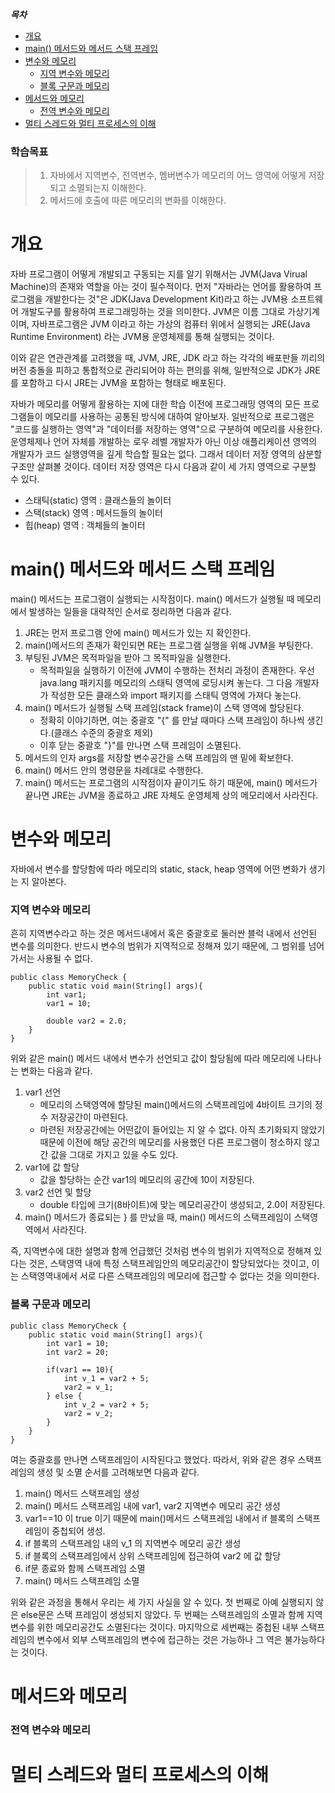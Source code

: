 ***목차***
- [개요](#개요)
- [main() 메서드와 메서드 스택 프레임](#main()-메서드와-메서드-스택-프레임)
- [변수와 메모리](#변수와-메모리)
    + [지역 변수와 메모리](#지역-변수와-메모리)
    + [블록 구문과 메모리](#블록-구문과-메모리)
- [메서드와 메모리](#메서드와-메모리)
    + [전역 변수와 메모리](#전역-변수와-메모리)
- [멀티 스레드와 멀티 프로세스의 이해](#멀티-스레드와-멀티-프로세스의-이해)

### 학습목표
> 1. 자바에서 지역변수, 전역변수, 멤버변수가 메모리의 어느 영역에 어떻게 저장되고 소멸되는지 이해한다. 
> 2. 메서드에 호출에 따른 메모리의 변화를 이해한다.


# 개요 
자바 프로그램이 어떻게 개발되고 구동되는 지를 알기 위해서는 JVM(Java Virual Machine)의 존재와 역할을 아는 것이 필수적이다. 먼저 "자바라는 언어를 활용하여 프로그램을 개발한다는 것"은 JDK(Java Development Kit)라고 하는 JVM용 소프트웨어 개발도구를 활용하여 프로그래밍하는 것을 의미한다. JVM은 이름 그대로 가상기계이며, 자바프로그램은 JVM 이라고 하는 가상의 컴퓨터 위에서 실행되는 JRE(Java Runtime Environment) 라는 JVM용 운영체제를 통해 실행되는 것이다.

이와 같은 연관관계를 고려했을 때, JVM, JRE, JDK 라고 하는 각각의 배포판들 끼리의 버전 충돌을 피하고 통합적으로 관리되어야 하는 편의를 위해, 일반적으로 JDK가 JRE를 포함하고 다시 JRE는 JVM을 포함하는 형태로 배포된다.

자바가 메모리를 어떻게 활용하는 지에 대한 학습 이전에 프로그래밍 영역의 모든 프로그램들이 메모리를 사용하는 공통된 방식에 대하여 알아보자.
일반적으로 프로그램은 "코드를 실행하는 영역"과 "데이터를 저장하는 영역"으로 구분하여 메모리를 사용한다. 운영체제나 언어 자체를 개발하는 로우 레벨 개발자가 아닌 이상 애플리케이션 영역의 개발자가 코드 실행영역을 깊게 학습할 필요는 없다. 그래서 데이터 저장 영역의 삼분할 구조만 살펴볼 것이다. 데이터 저장 영역은 다시 다음과 같이 세 가지 영역으로 구분할 수 있다.

- 스태틱(static) 영역 : 클래스들의 놀이터
- 스택(stack) 영역 : 메서드들의 놀이터
- 힙(heap) 영역 : 객체들의 놀이터

# main() 메서드와 메서드 스택 프레임

main() 메서드는 프로그램이 실행되는 시작점이다. main() 메서드가 실행될 때 메모리에서 발생하는 일들을 대략적인 순서로 정리하면 다음과 같다.

1. JRE는 먼저 프로그램 안에 main() 메서드가 있는 지 확인한다.
2. main()메서드의 존재가 확인되면 RE는 프로그램 실행을 위해 JVM을 부팅한다.
3. 부팅된 JVM은 목적파일을 받아 그 목적파일을 실행한다.
    - 목적파일을 실행하기 이전에 JVM이 수행하는 전처리 과정이 존재한다. 우선 java.lang 패키지를 메모리의 스태틱 영역에 로딩시켜 놓는다. 그 다음 개발자가 작성한 모든 클래스와 import 패키지를 스태틱 영역에 가져다 놓는다.
4. main() 메서드가 실행될 스택 프레임(stack frame)이 스택 영역에 할당된다.
    - 정확히 이야기하면, 여는 중괄호 "{" 를 만날 때마다 스택 프레임이 하나씩 생긴다.(클래스 수준의 중괄호 제외)
    - 이후 닫는 중괄호 "}"를 만나면 스택 프레임이 소멸된다.
5. 메서드의 인자 args를 저장할 변수공간을 스택 프레임의 맨 밑에 확보한다.
6. main() 메서드 안의 명령문을 차례대로 수행한다.
7. main() 메서드는 프로그램의 시작점이자 끝이기도 하기 때문에, main() 메서드가 끝나면 JRE는 JVM을 종료하고 JRE 자체도 운영체제 상의 메모리에서 사라진다.

# 변수와 메모리
자바에서 변수를 할당함에 따라 메모리의 static, stack, heap 영역에 어떤 변화가 생기는 지 알아본다.
### 지역 변수와 메모리
흔히 지역변수라고 하는 것은 메서드내에서 혹은 중괄호로 둘러싼 블럭 내에서 선언된 변수를 의미한다. 반드시 변수의 범위가 지역적으로 정해져 있기 때문에, 그 범위를 넘어가서는 사용될 수 없다. 
```
public class MemoryCheck {
    public static void main(String[] args){
        int var1;
        var1 = 10;
        
        double var2 = 2.0;
    }
}
```
위와 같은 main() 메서드 내에서 변수가 선언되고 값이 할당됨에 따라 메모리에 나타나는 변화는 다음과 같다.
1. var1 선언
   * 메모리의 스택영역에 할당된 main()메서드의 스택프레임에 4바이트 크기의 정수 저장공간이 마련된다.
    * 마련된 저장공간에는 어떤값이 들어있는 지 알 수 없다. 아직 초기화되지 않았기 때문에 이전에 해당 공간의 메모리를 사용했던 다른 프로그램이 청소하지 않고 간 값을 그대로 가지고 있을 수도 있다.
2. var1에 값 할당
    * 값을 할당하는 순간 var1의 메모리의 공간에 10이 저장된다.
3. var2 선언 및 할당
    * double 타입에 크기(8바이트)에 맞는 메모리공간이 생성되고, 2.0이 저장된다.
4. main() 메서드가 종료되는 } 를 만났을 때, main() 메서드의 스택프레임이 스택영역에서 사라진다. 

즉, 지역변수에 대한 설명과 함께 언급했던 것처럼 변수의 범위가 지역적으로 정해져 있다는 것은, 스택영역 내에 특정 스택프레임안의 메모리공간이 할당되었다는 것이고, 이는 스택영역내에서 서로 다른 스택프레임의 
메모리에 접근할 수 없다는 것을 의미한다.
### 블록 구문과 메모리
```
public class MemoryCheck {
    public static void main(String[] args){
        int var1 = 10;
        int var2 = 20;
        
        if(var1 == 10){
            int v_1 = var2 + 5;
            var2 = v_1;
        } else {
            int v_2 = var2 + 5;
            var2 = v_2;
        }
    }
}
```
여는 중괄호를 만나면 스택프레임이 시작된다고 했었다. 따라서, 위와 같은 경우 스택프레임의 생성 및 소멸 순서를 고려해보면 다음과 같다.
1. main() 메서드 스택프레임 생성
2. main() 메서드 스택프레임 내에 var1, var2 지역변수 메모리 공간 생성
3. var1==10 이 true 이기 때문에 main()메서드 스택프레임 내에서 if 블록의 스택프레임이 중첩되어 생성.
4. if 블록의 스택프레임 내의 v_1 의 지역변수 메모리 공간 생성
5. if 블록의 스택프레임에서 상위 스택프레임에 접근하여 var2 에 값 할당
6. if문 종료와 함께 스택프레임 소멸
7. main() 메서드 스택프레임 소멸

위와 같은 과정을 통해서 우리는 세 가지 사실을 알 수 있다. 첫 번째로 아예 실행되지 않은 else문은 스택 프레임이 생성되지 않았다. 두 번째는 스택프레임의 소멸과 함께 지역변수를 위한 메모리공간도 소멸된다는 것이다.
마지막으로 세번째는 중첩된 내부 스택프레임의 변수에서 외부 스택프레임의 변수에 접근하는 것은 가능하나 그 역은 불가능하다는 것이다.

# 메서드와 메모리

### 전역 변수와 메모리



# 멀티 스레드와 멀티 프로세스의 이해